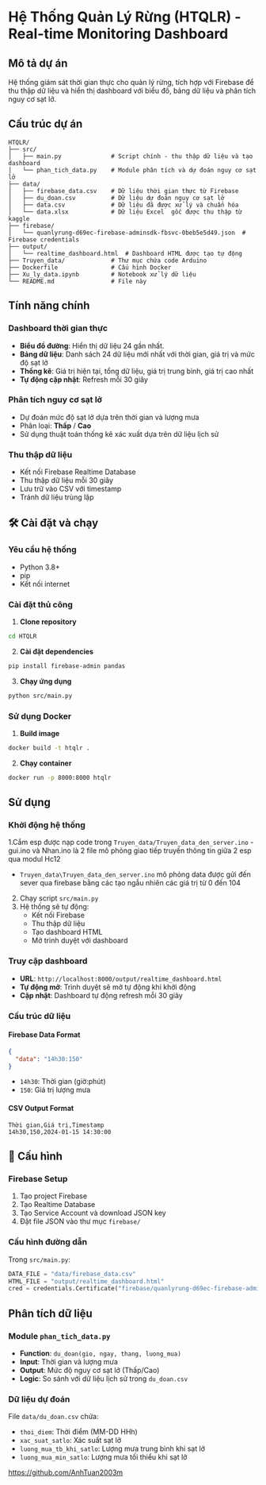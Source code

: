 # Hệ Thống Quản Lý Rừng (HTQLR) - Real-time Monitoring Dashboard

## Mô tả dự án

Hệ thống giám sát thời gian thực cho quản lý rừng, tích hợp với Firebase để thu thập dữ liệu và hiển thị dashboard với biểu đồ, bảng dữ liệu và phân tích nguy cơ sạt lở.

## Cấu trúc dự án

```
HTQLR/
├── src/
│   ├── main.py              # Script chính - thu thập dữ liệu và tạo dashboard
│   └── phan_tich_data.py    # Module phân tích và dự đoán nguy cơ sạt lở
├── data/
│   ├── firebase_data.csv    # Dữ liệu thời gian thực từ Firebase
│   ├── du_doan.csv          # Dữ liệu dự đoán nguy cơ sạt lở
│   ├── data.csv             # Dữ liệu đã được xử lý và chuẩn hóa
│   └── data.xlsx            # Dữ liệu Excel  gốc được thu thập từ kaggle
├── firebase/
│   └── quanlyrung-d69ec-firebase-adminsdk-fbsvc-0beb5e5d49.json  # Firebase credentials
├── output/
│   └── realtime_dashboard.html  # Dashboard HTML được tạo tự động
├── Truyen_data/             # Thư mục chứa code Arduino
├── Dockerfile               # Cấu hình Docker
├── Xu_ly_data.ipynb         # Notebook xử lý dữ liệu
└── README.md                # File này
```

##  Tính năng chính

### Dashboard thời gian thực
- **Biểu đồ đường**: Hiển thị dữ liệu 24 gần nhất.
- **Bảng dữ liệu**: Danh sách 24 dữ liệu mới nhất với thời gian, giá trị và mức độ sạt lở
- **Thống kê**: Giá trị hiện tại, tổng dữ liệu, giá trị trung bình, giá trị cao nhất
- **Tự động cập nhật**: Refresh mỗi 30 giây

### Phân tích nguy cơ sạt lở
- Dự đoán mức độ sạt lở dựa trên thời gian và lượng mưa
- Phân loại: **Thấp** / **Cao**
- Sử dụng thuật toán thống kê xác xuất dựa trên dữ liệu lịch sử

### Thu thập dữ liệu
- Kết nối Firebase Realtime Database
- Thu thập dữ liệu mỗi 30 giây
- Lưu trữ vào CSV với timestamp
- Tránh dữ liệu trùng lặp

## 🛠️ Cài đặt và chạy

### Yêu cầu hệ thống
- Python 3.8+
- pip
- Kết nối internet

### Cài đặt thủ công

1. **Clone repository**
```bash
cd HTQLR
```

2. **Cài đặt dependencies**
```bash
pip install firebase-admin pandas
```

3. **Chạy ứng dụng**
```bash
python src/main.py
```

### Sử dụng Docker

1. **Build image**
```bash
docker build -t htqlr .
```

2. **Chạy container**
```bash
docker run -p 8000:8000 htqlr
```

## Sử dụng

### Khởi động hệ thống
1.Cắm esp được nạp code trong `Truyen_data/Truyen_data_den_server.ino`
   -gui.ino và Nhan.ino là 2 file mô phỏng giao tiếp truyền thông tin giữa 2 esp qua modul Hc12
   - `Truyen_data\Truyen_data_den_server.ino` mô phỏng data được gửi đến sever qua firebase bằng các tạo ngẫu nhiên các giá trị từ 0 đến 104
2. Chạy script `src/main.py`
3. Hệ thống sẽ tự động:
   - Kết nối Firebase
   - Thu thập dữ liệu
   - Tạo dashboard HTML
   - Mở trình duyệt với dashboard

### Truy cập dashboard
- **URL**: `http://localhost:8000/output/realtime_dashboard.html`
- **Tự động mở**: Trình duyệt sẽ mở tự động khi khởi động
- **Cập nhật**: Dashboard tự động refresh mỗi 30 giây

### Cấu trúc dữ liệu

#### Firebase Data Format
```json
{
  "data": "14h30:150"
}
```
- `14h30`: Thời gian (giờ:phút)
- `150`: Giá trị lượng mưa

#### CSV Output Format
```csv
Thời gian,Giá trị,Timestamp
14h30,150,2024-01-15 14:30:00
```

## 🔧 Cấu hình

### Firebase Setup
1. Tạo project Firebase
2. Tạo Realtime Database
3. Tạo Service Account và download JSON key
4. Đặt file JSON vào thư mục `firebase/`

### Cấu hình đường dẫn
Trong `src/main.py`:
```python
DATA_FILE = "data/firebase_data.csv"
HTML_FILE = "output/realtime_dashboard.html"
cred = credentials.Certificate("firebase/quanlyrung-d69ec-firebase-adminsdk-fbsvc-0beb5e5d49.json")
```

## Phân tích dữ liệu

### Module `phan_tich_data.py`
- **Function**: `du_doan(gio, ngay, thang, luong_mua)`
- **Input**: Thời gian và lượng mưa
- **Output**: Mức độ nguy cơ sạt lở (Thấp/Cao)
- **Logic**: So sánh với dữ liệu lịch sử trong `du_doan.csv`

### Dữ liệu dự đoán
File `data/du_doan.csv` chứa:
- `thoi_diem`: Thời điểm (MM-DD HHh)
- `xac_suat_satlo`: Xác suất sạt lở
- `luong_mua_tb_khi_satlo`: Lượng mưa trung bình khi sạt lở
- `luong_mua_min_satlo`: Lượng mưa tối thiểu khi sạt lở

https://github.com/AnhTuan2003m